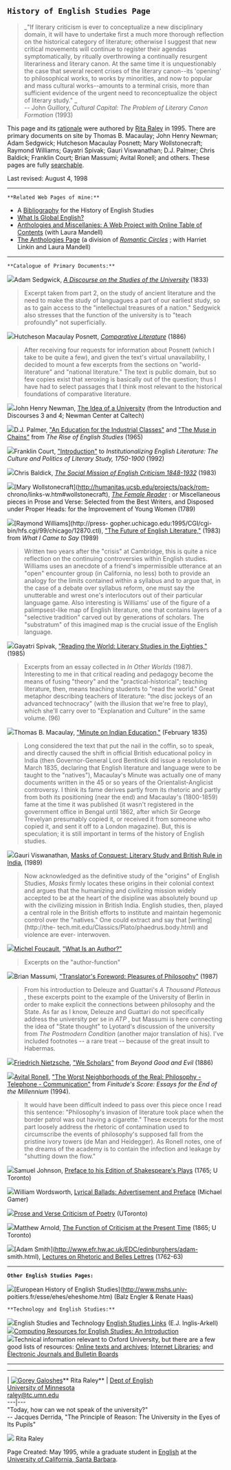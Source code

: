     


##  `History of English Studies Page`

> _"If literary criticism is ever to conceptualize a new disciplinary domain,
it will have to undertake first a much more thorough reflection on the
historical category of literature; otherwise I suggest that new critical
movements will continue to register their agendas symptomatically, by ritually
overthrowing a continually resurgent literariness and literary canon. At the
same time it is unquestionably the case that several recent crises of the
literary canon--its 'opening' to philosophical works, to works by minorities,
and now to popular and mass cultural works--amounts to a terminal crisis, more
than sufficient evidence of the urgent need to reconceptualize the object of
literary study."  _  
> \-- John Guillory, _Cultural Capital: The Problem of Literary Canon
Formation_ (1993)

This page and its
[rationale](http://humanitas.ucsb.edu/users/raley/english/rationale.html) were
authored by [Rita Raley](http://english.cla.umn.edu/Faculty/RALEY/RALEY.HTM)
in 1995. There are primary documents on site by Thomas B. Macaulay; John Henry
Newman; Adam Sedgwick; Hutcheson Macaulay Posnett; Mary Wollstonecraft;
Raymond Williams; Gayatri Spivak; Gauri Viswanathan; D.J. Palmer; Chris
Baldick; Franklin Court; Brian Massumi; Avital Ronell; and others. These pages
are fully
[searchable](http://humanitas.ucsb.edu/users/raley/english/ghindex.html).

Last revised:  August 4, 1998

* * *

`**Related Web Pages of mine:**  `

  * A [Bibliography](http://english.cla.umn.edu/Faculty/RALEY/research/biblio.html) for the History of English Studies
  * [What Is Global English?](http://humanitas.ucsb.edu/users/raley/global-English.html)
  * [Anthologies and Miscellanies: A Web Project with Online Table of Contents](http://humanitas.ucsb.edu/depts/english/research/grad/anthologies) (with Laura Mandell)
  * [The Anthologies Page](http://www.rc.umd.edu/reference/anthologies/anthologies.html) (a division of _[Romantic Circles](http://www.rc.umd.edu/)_ ; with Harriet Linkin and Laura Mandell)

  

* * *

`**Catalogue of Primary Documents:**  `

![](whitebal.gif)Adam Sedgwick, _[A Discourse on the Studies of the
University](http://humanitas.ucsb.edu/users/raley/english/Sedgwick.html)_
(1833)  

> Excerpt taken from part 2, on the study of ancient literature and the need
to make the study of languagues a part of our earliest study, so as to gain
access to the "intellectual treasures of a nation." Sedgwick also stresses
that the function of the university is to "teach profoundly" not
superficially.

![](whitebal.gif)Hutcheson Macaulay Posnett, _[Comparative
Literature](http://humanitas.ucsb.edu/users/raley/english/Posnett.html)_
(1886)  

> After receiving four requests for information about Posnett (which I take to
be quite a few), and given the text's  virtual unavailability, I decided to
mount a few excerpts from the sections on "world-literature" and "national
literature." The text is public domain, but so few copies exist that xeroxing
is basically out of the question; thus I have had to select passages that I
think most relevant to the historical foundations of comparative literature.

![](whitebal.gif)John Henry Newman, [The Idea of a
University](http://www.cco.caltech.edu/~newman/idea-uni.html) (from the
Introduction and Discourses 3 and 4; Newman Center at Caltech)

![](whitebal.gif)D.J. Palmer, ["An Education for the Industrial
Classes"](http://humanitas.ucsb.edu/users/raley/english/palmer.html) and ["The
Muse in
Chains"](http://humanitas.ucsb.edu/users/raley/english/palmer.html#muse) from
_The Rise of English Studies_ (1965)  

![](whitebal.gif)Franklin Court,
["Introduction"](http://humanitas.ucsb.edu/users/raley/english/court.html) to
_Institutionalizing English Literature: The Culture and Politics of Literary
Study, 1750-1900_ (1992)  

![](whitebal.gif)Chris Baldick, _[The Social Mission of English Criticism
1848-1932](http://humanitas.ucsb.edu/users/raley/english/baldick.html)_ (1983)  

![](whitebal.gif)[Mary
Wollstonecraft](http://humanitas.ucsb.edu/projects/pack/rom-
chrono/links-w.htm#wollstonecraft), _[The Female
Reader](http://humanitas.ucsb.edu/users/raley/english/female_reader.html)_ :
or Miscellaneous pieces in Prose and Verse: Selected from the Best Writers,
and Disposed under Proper Heads: for the Improvement of Young Women (1789)

![](whitebal.gif)[Raymond Williams](http://press-
gopher.uchicago.edu:1995/CGI/cgi-bin/hfs.cgi/99/chicago/12870.ctl), ["The
Future of English
Literature,"](http://humanitas.ucsb.edu/users/raley/english/williams.html)
(1983) from _What I Came to Say_ (1989)  

> Written two years after the "crisis" at Cambridge, this is quite a nice
reflection on the continuing controversies within English studies. Williams
uses an anecdote of a friend's impermissible utterance at an "open" encounter
group (in California, no less) both to provide an analogy for the limits
contained within a syllabus and to argue that, in the case of a debate over
syllabus reform, one must say the unutterable and wrest one's interlocutors
out of their particular language game. Also interesting is Williams' use of
the figure of a palimpsest-like map of English literature, one that contains
layers of a "selective tradition" carved out by generations of scholars. The
"substratum" of this imagined map is the crucial issue of the English
language.

![](whitebal.gif)Gayatri Spivak, ["Reading the World: Literary Studies in the
Eighties,"](http://humanitas.ucsb.edu/users/raley/english/spivak.html) (1985)

> Excerpts from an essay collected in _In Other Worlds_ (1987). Interesting to
me in that critical reading and pedagogy become the means of fusing "theory"
and the "practical-historical"; teaching literature, then, means teaching
students to "read the world." Great metaphor describing teachers of
literature: "the disc jockeys of an advanced technocracy" (with the illusion
that we're free to play), which she'll carry over to "Explanation and Culture"
in the same volume. (96)  

![](whitebal.gif)Thomas B. Macaulay, ["Minute on Indian
Education,"](http://humanitas.ucsb.edu/users/raley/english/macaulay.html)
(February 1835)

> Long considered the text that put the nail in the coffin, so to speak, and
directly caused the shift in official British educational policy in India
(then Governor-General Lord Bentinck did issue a resolution in March 1835,
declaring that English literature and language were to be taught to the
"natives"), Macaulay's Minute was actually one of many documents written in
the 45 or so years of the Orientalist-Anglicist controversy. I think its fame
derives partly from its rhetoric and partly from both its positioning (near
the end) and Macaulay's (1800-1859) fame at the time it was published (it
wasn't registered in the government office in Bengal until 1862, after which
Sir George Trevelyan presumably copied it, or received it from someone who
copied it, and sent it off to a London magazine). But, this is speculation; it
is still important in terms of the history of English studies.

![](whitebal.gif)Gauri Viswanathan, [Masks of Conquest: Literary Study and
British Rule in
India](http://humanitas.ucsb.edu/users/raley/english/masks.html), (1989)

> Now acknowledged as the definitive study of the "origins" of English
Studies, _Masks_ firmly locates these origins in their colonial context and
argues that the humanizing and civilizing mission widely accepted to be at the
heart of the disipline was absolutely bound up with the civilizing mission in
British India. English studies, then, played a central role in the British
efforts to institute and maintain hegemonic control over the "natives." One
could extract and say that [writing](http://the-
tech.mit.edu/Classics/Plato/phaedrus.body.html) and violence are ever-
interwoven.

![](whitebal.gif)[Michel
Foucault](http://WWW.CSUN.Edu/~hfspc002/foucault.html), ["What Is an
Author?"](http://www.georgetown.edu/irvinemj/english016/texts/foucault.html)

> Excerpts on the "author-function"

![](whitebal.gif)Brian Massumi, ["Translator's Foreword: Pleasures of
Philosophy"](http://humanitas.ucsb.edu/users/raley/english/massumi.html)
(1987)

> From his introduction to Deleuze and Guattari's _A Thousand Plateaus_ ,
these excerpts point to the example of the University of Berlin in order to
make explicit the connections between philosophy and the State. As far as I
know, Deleuze and Guattari do not specifically address the university per se
in _ATP_ , but Massumi is here connecting the idea of "State thought" to
Lyotard's discussion of the university from _The Postmodern Condition_
(another major translation of his). I've included footnotes -- a rare treat --
because of the great insult to Habermas.  

![](whitebal.gif)[Friedrich
Nietzsche](http://www.usc.edu/dept/annenberg/thomas/nietzsche.html), ["We
Scholars"](http://humanitas.ucsb.edu/users/raley/english/we_scholars.html)
from _Beyond Good and Evil_ (1886)  

![](whitebal.gif)[Avital
Ronell](http://www.altx.com/interviews/avital.ronell.html), ["The Worst
Neighborhoods of the Real: Philosophy - Telephone -
Communication"](http://humanitas.ucsb.edu/users/raley/english/ronell.html)
from _Finitude's Score: Essays for the End of the Millennium_ (1994).  

> It would have been difficult indeed to pass over this piece once I read this
sentence: "Philosophy's invasion of literature took place when the border
patrol was out having a cigarette." These excerpts for the most part loosely
address the rhetoric of contamination used to circumscribe the events of
philosophy's supposed fall from the pristine ivory towers (de Man and
Heidegger). As Ronell notes, one of the dreams of the academy is to contain
the infection and leakage by "shutting down the flow."

![](whitebal.gif)Samuel Johnson, [Preface to his Edition of Shakespeare's
Plays](http://library.utoronto.ca/www/utel/rp/criticism/johns_il.html) (1765;
U Toronto)

![](whitebal.gif)William Wordsworth, [Lyrical Ballads: Advertisement and
Preface](http://www.english.upenn.edu/~mgamer/Romantic/lbprose.html) (Michael
Gamer)

![](whitebal.gif)[Prose and Verse Criticism of
Poetry](http://library.utoronto.ca/www/utel/rp/indexcriticism.html) (UToronto)

![](whitebal.gif)Matthew Arnold, [The Function of Criticism at the Present
Time](http://library.utoronto.ca/www/utel/rp/criticism/funct_il.html) (1865; U
Toronto)

![](whitebal.gif)[Adam Smith](http://www.efr.hw.ac.uk/EDC/edinburghers/adam-
smith.html), [Lectures on Rhetoric and Belles
Lettres](http://humanitas.ucsb.edu/users/raley/english/smith.html) (1762-63)

* * *

**`Other English Studies Pages:`**

![](whitebal.gif)[European History of English Studies](http://www.mshs.univ-
poitiers.fr/esse/ehes/eheshome.htm) (Balz Engler & Renate Haas)

`**Technology and English Studies:**  `

![](whitebal.gif)English Studies and Technology [English Studies
Links](http://www.wco.com/~ejia/eduframe.htm) (E.J. Inglis-Arkell)  
![](whitebal.gif)[Computing Resources for English Studies: An
Introduction](http://info.ox.ac.uk/departments/humanities/englishit.html)  
![](whitebal.gif)Technical information relevant to Oxford University, but
there are a few good lists of resources: [Online texts and
archives](http://users.ox.ac.uk/~humbul/); [Internet
Libraries](http://info.ox.ac.uk/departments/humanities/lib.html); and
[Electronic Journals and Bulletin
Boards](http://info.ox.ac.uk/departments/humanities/bul.html)

* * *

  
  
---  
| [![Gorey
Galoshes](Galoshes.jpg)](http://english.cla.umn.edu/Faculty/Raley/RALEY.htm)**
Rita Raley** | [Dept of English](http://english.cla.umn.edu/)  
[University of Minnesota](http://www.umn.edu)  
[raley@tc.umn.edu](mailto:raley@tc.umn.edu)  
---|---  
"Today, how can we not speak of the university?"  
\-- Jacques Derrida, "The Principle of Reason: The University in the Eyes of
Its Pupils"  
     
![](copyrigh.gif) Rita Raley

  
Page Created:  May 1995, while a graduate student in
[English](http://www.english.ucsb.edu/) at the [University of California,
Santa Barbara](http://www.ucsb.edu).  
    
    


